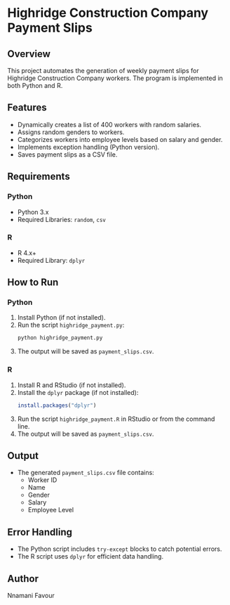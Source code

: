 
# Highridge Construction Company Payment Slips

## Overview
This project automates the generation of weekly payment slips for Highridge Construction Company workers. The program is implemented in both Python and R.

## Features
- Dynamically creates a list of 400 workers with random salaries.
- Assigns random genders to workers.
- Categorizes workers into employee levels based on salary and gender.
- Implements exception handling (Python version).
- Saves payment slips as a CSV file.

## Requirements
### Python
- Python 3.x
- Required Libraries: `random`, `csv`

### R
- R 4.x+
- Required Library: `dplyr`

## How to Run
### Python
1. Install Python (if not installed).
2. Run the script `highridge_payment.py`:
   ```bash
   python highridge_payment.py
   ```
3. The output will be saved as `payment_slips.csv`.

### R
1. Install R and RStudio (if not installed).
2. Install the `dplyr` package (if not installed):
   ```r
   install.packages("dplyr")
   ```
3. Run the script `highridge_payment.R` in RStudio or from the command line.
4. The output will be saved as `payment_slips.csv`.

## Output
- The generated `payment_slips.csv` file contains:
  - Worker ID
  - Name
  - Gender
  - Salary
  - Employee Level

## Error Handling
- The Python script includes `try-except` blocks to catch potential errors.
- The R script uses `dplyr` for efficient data handling.

## Author
Nnamani Favour
